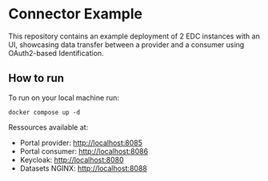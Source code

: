 # Connector Example
This repository contains an example deployment of 2 EDC instances with an UI, showcasing data transfer between a provider and a consumer using OAuth2-based Identification.

## How to run
To run on your local machine run:
```
docker compose up -d
```
Ressources available at:
- Portal provider: [http://localhost:8085](http://localhost:8085)
- Portal consumer: [http://localhost:8086](http://localhost:8086)
- Keycloak: [http://localhost:8080](http://localhost:8080)
- Datasets NGINX: [http://localhost:8088](http://localhost:8088)